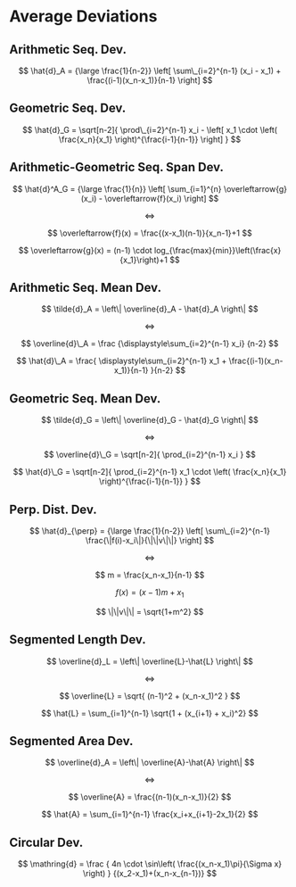 # Average Deviations

## Arithmetic Seq. Dev.

$$
\hat{d}_A =
{\large \frac{1}{n-2}}
\left[
 \sum\_{i=2}^{n-1}
 (x_i - x_1) +
 \frac{(i-1)(x_n-x_1)}{n-1}
\right]
$$

## Geometric Seq. Dev.

$$
\hat{d}_G =
\sqrt[n-2]{
 \prod\_{i=2}^{n-1}
 x_i - \left[
  x_1 \cdot
  \left(
   \frac{x_n}{x_1}
  \right)^{\frac{i-1}{n-1}}
 \right]
}
$$

## Arithmetic-Geometric Seq. Span Dev.

$$
\hat{d}^A_G = {\large \frac{1}{n}}
\left[
 \sum_{i=1}^{n}
 \overleftarrow{g}(x_i) -
 \overleftarrow{f}(x_i)
\right]
$$

$$
\iff
$$

$$
\overleftarrow{f}(x) = \frac{(x-x_1)(n-1)}{x_n-1}+1
$$

$$
\overleftarrow{g}(x) = (n-1) \cdot log_{\frac{max}{min}}\left(\frac{x}{x_1}\right)+1
$$

## Arithmetic Seq. Mean Dev.

$$
\tilde{d}_A = \left\| \overline{d}_A - \hat{d}_A \right\|
$$

$$
\iff
$$

$$
\overline{d}\_A = \frac
{\displaystyle\sum_{i=2}^{n-1} x_i}
{n-2}
$$

$$
\hat{d}\_A = \frac{
 \displaystyle\sum_{i=2}^{n-1}
 x_1 + \frac{(i-1)(x_n-x_1)}{n-1}
}{n-2}
$$

## Geometric Seq. Mean Dev.

$$
\tilde{d}_G = \left\| \overline{d}_G - \hat{d}_G \right\|
$$

$$
\iff
$$

$$
\overline{d}\_G = \sqrt[n-2]{
 \prod_{i=2}^{n-1} x_i
}
$$

$$
\hat{d}\_G = \sqrt[n-2]{
 \prod_{i=2}^{n-1}
 x_1 \cdot \left(
  \frac{x_n}{x_1}
 \right)^{\frac{i-1}{n-1}}
}
$$

## Perp. Dist. Dev.

$$
\hat{d}_{\perp} =
{\large \frac{1}{n-2}}
\left[
 \sum\_{i=2}^{n-1}
 \frac{\|f(i)-x_i\|}{\|\|v\|\|}
\right]
$$

$$
\iff
$$

$$
m = \frac{x_n-x_1}{n-1}
$$

$$
f(x) = (x-1)m + x_1
$$

$$
\|\|v\|\| = \sqrt{1+m^2}
$$

## Segmented Length Dev.

$$
\overline{d}_L = \left\| \overline{L}-\hat{L} \right\|
$$

$$
\iff
$$

$$
\overline{L} = \sqrt{
 (n-1)^2 + (x_n-x_1)^2
}
$$

$$
\hat{L} = \sum_{i=1}^{n-1}
\sqrt{1 + (x_{i+1} + x_i)^2}
$$

## Segmented Area Dev.

$$
\overline{d}_A = \left\| \overline{A}-\hat{A} \right\|
$$

$$
\iff
$$

$$
\overline{A} = \frac{(n-1)(x_n-x_1)}{2}
$$

$$
\hat{A} = \sum_{i=1}^{n-1}
\frac{x_i+x_{i+1}-2x_1}{2}
$$

## Circular Dev.

$$
\mathring{d} = \frac
{
 4n \cdot \sin\left(
  \frac{(x_n-x_1)\pi}{\Sigma x}
 \right)
}
{(x_2-x_1)+(x_n-x_{n-1})}
$$
